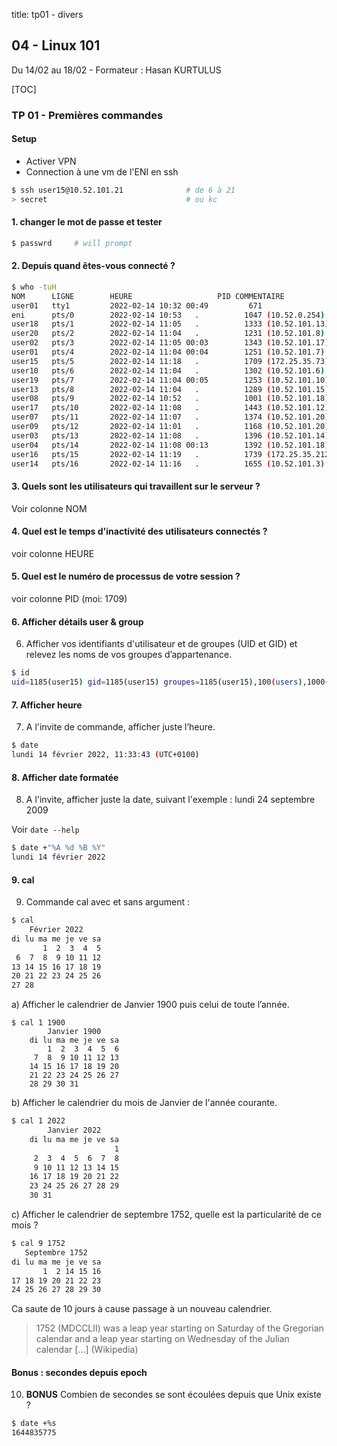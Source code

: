 title: tp01 - divers

## 04 - Linux 101
Du 14/02 au 18/02 - Formateur : Hasan KURTULUS 

[TOC]

### TP 01 - Premières commandes

#### Setup
- Activer VPN
- Connection à une vm de l'ENI en ssh 

```sh
$ ssh user15@10.52.101.21              # de 6 à 21
> secret                               # ou kc
```

#### 1. changer le mot de passe et tester

```sh
$ passwrd     # will prompt
```

#### 2. Depuis quand êtes-vous connecté ?

```sh
$ who -tuH
NOM      LIGNE        HEURE                   PID COMMENTAIRE
user01   tty1         2022-02-14 10:32 00:49         671
eni      pts/0        2022-02-14 10:53   .          1047 (10.52.0.254)
user18   pts/1        2022-02-14 11:05   .          1333 (10.52.101.13)
user20   pts/2        2022-02-14 11:04   .          1231 (10.52.101.8)
user02   pts/3        2022-02-14 11:05 00:03        1343 (10.52.101.17)
user01   pts/4        2022-02-14 11:04 00:04        1251 (10.52.101.7)
user15   pts/5        2022-02-14 11:18   .          1709 (172.25.35.73)
user10   pts/6        2022-02-14 11:04   .          1302 (10.52.101.6)
user19   pts/7        2022-02-14 11:04 00:05        1253 (10.52.101.10)
user13   pts/8        2022-02-14 11:04   .          1289 (10.52.101.15)
user08   pts/9        2022-02-14 10:52   .          1001 (10.52.101.18)
user17   pts/10       2022-02-14 11:08   .          1443 (10.52.101.12)
user07   pts/11       2022-02-14 11:07   .          1374 (10.52.101.20)
user09   pts/12       2022-02-14 11:01   .          1168 (10.52.101.20)
user03   pts/13       2022-02-14 11:08   .          1396 (10.52.101.14)
user04   pts/14       2022-02-14 11:08 00:13        1392 (10.52.101.18)
user16   pts/15       2022-02-14 11:19   .          1739 (172.25.35.212)
user14   pts/16       2022-02-14 11:16   .          1655 (10.52.101.3)
```

#### 3. Quels sont les utilisateurs qui travaillent sur le serveur ?

Voir colonne NOM

#### 4. Quel est le temps d'inactivité des utilisateurs connectés ?

voir colonne HEURE

#### 5. Quel est le numéro de processus de votre session ?

voir colonne PID (moi: 1709)

#### 6. Afficher détails user & group
6. Afficher vos identifiants d'utilisateur et de groupes (UID et GID) et relevez les noms de vos
groupes d’appartenance.

```sh
$ id
uid=1185(user15) gid=1185(user15) groupes=1185(user15),100(users),1000(eni)
```

#### 7. Afficher heure
7. A l'invite de commande, afficher juste l’heure.

```sh
$ date
lundi 14 février 2022, 11:33:43 (UTC+0100)
```

#### 8. Afficher date formatée
8. A l'invite, afficher juste la date, suivant l'exemple : lundi 24 septembre 2009

Voir `date --help` 

```sh
$ date +"%A %d %B %Y"
lundi 14 février 2022
```

#### 9. cal
9. Commande cal avec et sans argument :

```sh
$ cal
    Février 2022      
di lu ma me je ve sa  
       1  2  3  4  5  
 6  7  8  9 10 11 12  
13 14 15 16 17 18 19  
20 21 22 23 24 25 26  
27 28  
```

a) Afficher le calendrier de Janvier 1900 puis celui de toute l’année.

```
$ cal 1 1900
	    Janvier 1900      
	di lu ma me je ve sa  
	    1  2  3  4  5  6  
	 7  8  9 10 11 12 13  
	14 15 16 17 18 19 20  
	21 22 23 24 25 26 27  
	28 29 30 31
```

b) Afficher le calendrier du mois de Janvier de l'année courante.    

```sh
$ cal 1 2022
	    Janvier 2022      
	di lu ma me je ve sa  
	                   1  
	 2  3  4  5  6  7  8  
	 9 10 11 12 13 14 15  
	16 17 18 19 20 21 22  
	23 24 25 26 27 28 29  
	30 31
```

c) Afficher le calendrier de septembre 1752, quelle est la particularité de ce mois ?

```sh
$ cal 9 1752
   Septembre 1752     
di lu ma me je ve sa  
       1  2 14 15 16  
17 18 19 20 21 22 23  
24 25 26 27 28 29 30
```

Ca saute de 10 jours à cause passage à un nouveau calendrier.

> 1752 (MDCCLII) was a leap year starting on Saturday of the Gregorian  
> calendar and a leap year starting on Wednesday of the Julian calendar 
> [...]
> (Wikipedia)

#### Bonus : secondes depuis epoch

10. **BONUS** Combien de secondes se sont écoulées depuis que Unix existe ?

```sh
$ date +%s
1644835775
```


<link rel="stylesheet" type="text/css" href="../ressources/css/bootstrap.min.css">
<link rel="stylesheet" type="text/css" href="../ressources/css/style.css">
